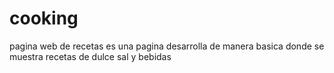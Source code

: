# cooking
pagina web de recetas
es una pagina desarrolla de manera basica donde se muestra recetas de dulce sal y bebidas

